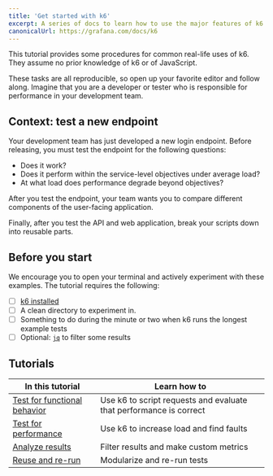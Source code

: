 ```yaml
---
title: 'Get started with k6'
excerpt: A series of docs to learn how to use the major features of k6
canonicalUrl: https://grafana.com/docs/k6
---
```


This tutorial provides some procedures for common real-life uses of k6.
They assume no prior knowledge of k6 or of JavaScript.

These tasks are all reproducible, so open up your favorite editor and follow along.
Imagine that you are a developer or tester who is responsible for performance in your development team.

## Context: test a new endpoint

Your development team has just developed a new login endpoint.
Before releasing, you must test the endpoint for the following questions:
  - Does it work?
  - Does it perform within the service-level objectives under average load?
  - At what load does performance degrade beyond objectives?
  
After you test the endpoint, your team wants you to compare different components of the user-facing application.

Finally, after you test the API and web application, break your scripts down into reusable parts. 

## Before you start

We encourage you to open your terminal and actively experiment with these examples.
The tutorial requires the following:
- [ ] [k6 installed](/get-started/installation) 
- [ ] A clean directory to experiment in.
- [ ] Something to do during the minute or two when k6 runs the longest example tests
- [ ] Optional: [`jq`](https://stedolan.github.io/jq/) to filter some results

## Tutorials

| In this tutorial                                                                | Learn how to                                                       |
|---------------------------------------------------------------------------------|--------------------------------------------------------------------|
| [Test for functional behavior](/examples/tutorials/get-started-with-k6/test-for-functional-behavior) | Use k6 to script requests and evaluate that performance is correct |
| [Test for performance](/examples/tutorials/get-started-with-k6/test-for-performance)         | Use k6 to increase load and find faults                            |
| [Analyze results](/examples/tutorials/get-started-with-k6/analyze-results)                           | Filter results and make custom metrics                             |
| [Reuse and re-run](/examples/tutorials/get-started-with-k6/reuse-and-re-run-tests)                          | Modularize and re-run tests                                         |


